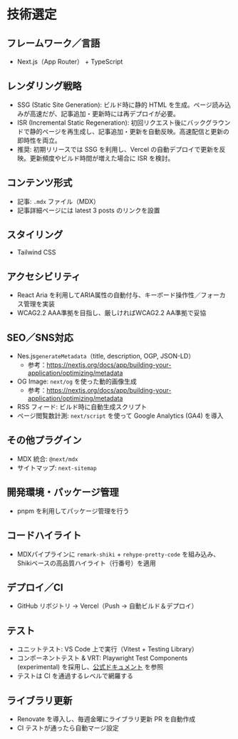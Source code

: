 # 技術選定

## フレームワーク／言語

- Next.js（App Router） + TypeScript

## レンダリング戦略

- SSG (Static Site Generation): ビルド時に静的 HTML を生成。ページ読み込みが高速だが、記事追加・更新時には再デプロイが必要。
- ISR (Incremental Static Regeneration): 初回リクエスト後にバックグラウンドで静的ページを再生成し、記事追加・更新を自動反映。高速配信と更新の即時性を両立。
- 推奨: 初期リリースでは SSG を利用し、Vercel の自動デプロイで更新を反映。更新頻度やビルド時間が増えた場合に ISR を検討。

## コンテンツ形式

- 記事: `.mdx` ファイル（MDX）
- 記事詳細ページには latest 3 posts のリンクを設置

## スタイリング

- Tailwind CSS

## アクセシビリティ

- React Aria を利用してARIA属性の自動付与、キーボード操作性／フォーカス管理を実装
- WCAG2.2 AAA準拠を目指し、厳しければWCAG2.2 AA準拠で妥協

## SEO／SNS対応

- Nes.js`generateMetadata`（title, description, OGP, JSON-LD）
  - 参考：https://nextjs.org/docs/app/building-your-application/optimizing/metadata
- OG Image: `next/og` を使った動的画像生成
  - 参考：https://nextjs.org/docs/app/building-your-application/optimizing/metadata
- RSS フィード: ビルド時に自動生成スクリプト
- ページ閲覧数計測: `next/script` を使って Google Analytics (GA4) を導入

## その他プラグイン

- MDX 統合: `@next/mdx`
- サイトマップ: `next-sitemap`

## 開発環境・パッケージ管理

- pnpm を利用してパッケージ管理を行う

## コードハイライト

- MDXパイプラインに `remark-shiki` + `rehype-pretty-code` を組み込み、Shikiベースの高品質ハイライト（行番号）を適用

## デプロイ／CI

- GitHub リポジトリ → Vercel（Push → 自動ビルド＆デプロイ）

## テスト

- ユニットテスト: VS Code 上で実行（Vitest + Testing Library）
- コンポーネントテスト & VRT: Playwright Test Components (experimental) を採用し、[公式ドキュメント](https://playwright.dev/docs/test-components) を参照
- テストは CI を通過するレベルで網羅する

## ライブラリ更新

- Renovate を導入し、毎週金曜にライブラリ更新 PR を自動作成
- CI テストが通ったら自動マージ設定
